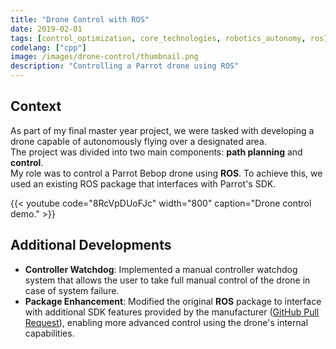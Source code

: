 ```yaml
---
title: "Drone Control with ROS"
date: 2019-02-01
tags: [control_optimization, core_technologies, robotics_autonomy, ros]
codelang: ["cpp"]
image: /images/drone-control/thumbnail.png
description: "Controlling a Parrot drone using ROS"
---
```


## Context

As part of my final master year project, we were tasked with developing a drone capable of autonomously flying over a designated area.  
The project was divided into two main components: **path planning** and **control**.  
My role was to control a Parrot Bebop drone using **ROS**. To achieve this, we used an existing ROS package that interfaces with Parrot's SDK.

{{< youtube code="8RcVpDUoFJc" width="800" caption="Drone control demo." >}}

## Additional Developments

- **Controller Watchdog**: Implemented a manual controller watchdog system that allows the user to take full manual control of the drone in case of system failure.
- **Package Enhancement**: Modified the original **ROS** package to interface with additional SDK features provided by the manufacturer ([GitHub Pull Request](https://github.com/AutonomyLab/bebop_autonomy/pull/189)), enabling more advanced control using the drone's internal capabilities.
